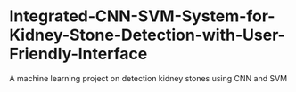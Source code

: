 # Integrated-CNN-SVM-System-for-Kidney-Stone-Detection-with-User-Friendly-Interface
A machine learning project on detection kidney stones using CNN and SVM
